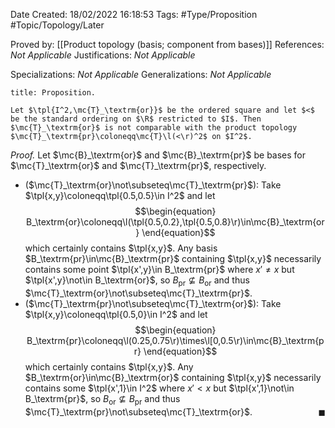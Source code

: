 <div class="topSpace"></div>

Date Created: 18/02/2022 16:18:53
Tags: #Type/Proposition #Topic/Topology/Later

Proved by: [[Product topology (basis; component from bases)]]
References: <i>Not Applicable</i>
Justifications: <i>Not Applicable</i>

Specializations: <i>Not Applicable</i>
Generalizations: <i>Not Applicable</i>

``` ad-Proposition
title: Proposition.

Let $\tpl{I^2,\mc{T}_\textrm{or}}$ be the ordered square and let $<$ be the standard ordering on $\R$ restricted to $I$. Then $\mc{T}_\textrm{or}$ is not comparable with the product topology $\mc{T}_\textrm{pr}\coloneqq\mc{T}\l(<\r)^2$ on $I^2$.

```

<i>Proof.</i> Let $\mc{B}_\textrm{or}$ and $\mc{B}_\textrm{pr}$ be bases for $\mc{T}_\textrm{or}$ and $\mc{T}_\textrm{pr}$, respectively.
* ($\mc{T}_\textrm{or}\not\subseteq\mc{T}_\textrm{pr}$): Take $\tpl{x,y}\coloneqq\tpl{0.5,0.5}\in I^2$ and let
$$\begin{equation}
    B_\textrm{or}\coloneqq\l(\tpl{0.5,0.2},\tpl{0.5,0.8}\r)\in\mc{B}_\textrm{or}
\end{equation}$$
which certainly contains $\tpl{x,y}$. Any basis $B_\textrm{pr}\in\mc{B}_\textrm{pr}$ containing $\tpl{x,y}$ necessarily contains some point $\tpl{x',y}\in B_\textrm{pr}$ where $x'\neq x$ but $\tpl{x',y}\not\in B_\textrm{or}$, so $B_\textrm{pr}\not\subseteq B_\textrm{or}$ and thus $\mc{T}_\textrm{or}\not\subseteq\mc{T}_\textrm{pr}$.
* ($\mc{T}_\textrm{pr}\not\subseteq\mc{T}_\textrm{or}$): Take $\tpl{x,y}\coloneqq\tpl{0.5,0}\in I^2$ and let
$$\begin{equation}
    B_\textrm{pr}\coloneqq\l(0.25,0.75\r)\times\l[0,0.5\r)\in\mc{B}_\textrm{pr}
\end{equation}$$
which certainly contains $\tpl{x,y}$. Any $B_\textrm{or}\in\mc{B}_\textrm{or}$ containing $\tpl{x,y}$ necessarily contains some $\tpl{x',1}\in I^2$ where $x'<x$ but $\tpl{x',1}\not\in B_\textrm{pr}$, so $B_\textrm{or}\not\subseteq B_\textrm{pr}$ and thus $\mc{T}_\textrm{pr}\not\subseteq\mc{T}_\textrm{or}$.<span style="float:right;">$\blacksquare$</span>
